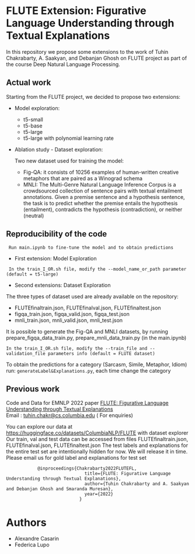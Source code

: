 # FLUTE Extension: Figurative Language Understanding through Textual Explanations

In this repository we propose some extensions to the work of Tuhin Chakrabarty, A. Saakyan, and Debanjan Ghosh on FLUTE project as part of the course Deep Natural Language Processing.

## Actual work

Starting from the FLUTE project, we decided to propose two extensions:

- Model exploration:
  - t5-small
  - t5-base
  - t5-large
  - t5-large with polynomial learning rate 

- Ablation study - Dataset exploration:

  Two new dataset used for training the model:
  - Fig-QA: it consists of 10256 examples of human-written creative metaphors that are paired as a Winograd schema
  - MNLI: The Multi-Genre Natural Language Inference Corpus is a crowdsourced collection of sentence pairs with textual entailment annotations. Given a premise sentence and a hypothesis sentence, the task is to predict whether the premise entails the hypothesis (entailment), contradicts the hypothesis (contradiction), or neither (neutral)

## Reproducibility of the code

``` Run main.ipynb to fine-tune the model and to obtain predictions```

- First extension: Model Exploration

``` In the train_I_OR.sh file, modify the --model_name_or_path parameter (default = t5-large)```

- Second extensions: Dataset Exploration
  
The three types of dataset used are already available on the repository:
  - FLUTEfinaltrain.json, FLUTEfinalval.json, FLUTEfinaltest.json
  - figqa_train.json, figqa_valid.json, figqa_test.json
  - mnli_train.json, mnli_valid.json, mnli_test.json

It is possible to generate the Fig-QA and MNLI datasets, by running prepare_figqa_data_train.py, prepare_mnli_data_train.py (in the main.ipynb)

``` In the train_I_OR.sh file, modify the --train_file and --validation_file parameters info (default = FLUTE dataset) ```

To obtain the predictions for a category (Sarcasm, Simile, Metaphor, Idiom) run: ``` generateLabel&Explanations.py ```, each time change the category 



## Previous work

Code and Data for EMNLP 2022 paper <a target="FLUTE: Figurative Language Understanding through Textual Explanations" href="https://arxiv.org/pdf/2205.12404.pdf">FLUTE: Figurative Language Understanding through Textual Explanations</a><br>
Email : tuhin.chakr@cs.columbia.edu ( For enquiries)

You can explore our data at https://huggingface.co/datasets/ColumbiaNLP/FLUTE with dataset explorer<br>
Our train, val and test data can be accessed from files FLUTEfinaltrain.json, FLUTEfinalval.json, FLUTEfinaltest.json
The test labels and explanations for the entire test set are intentionally hidden for now. We will release it in time. Please email us for gold label and explanations for test set

                @inproceedings{Chakrabarty2022FLUTEFL,
                                  title={FLUTE: Figurative Language Understanding through Textual Explanations},
                                  author={Tuhin Chakrabarty and A. Saakyan and Debanjan Ghosh and Smaranda Muresan},
                                  year={2022}
                                }

# Authors
- Alexandre Casarin
- Federica Lupo


                                
